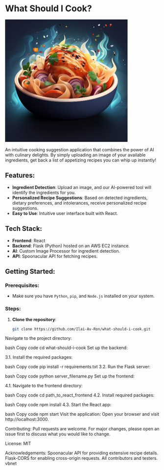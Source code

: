 # What Should I Cook?

![Project Logo](log.png) 

An intuitive cooking suggestion application that combines the power of AI with culinary delights. By simply uploading an image of your available ingredients, get back a list of appetizing recipes you can whip up instantly!

## Features:

- **Ingredient Detection**: Upload an image, and our AI-powered tool will identify the ingredients for you.
- **Personalized Recipe Suggestions**: Based on detected ingredients, dietary preferences, and intolerances, receive personalized recipe suggestions.
- **Easy to Use**: Intuitive user interface built with React.

## Tech Stack:

- **Frontend**: React
- **Backend**: Flask (Python) hosted on an AWS EC2 instance.
- **AI**: Custom Image Processor for ingredient detection.
- **API**: Spoonacular API for fetching recipes.

## Getting Started:

### Prerequisites:

- Make sure you have `Python`, `pip`, and `Node.js` installed on your system.

### Steps:

1. **Clone the repository**:
   ```bash
   git clone https://github.com/Ilai-Av-Ron/what-should-i-cook.git
Navigate to the project directory:

bash
Copy code
cd what-should-i-cook
Set up the backend:

3.1. Install the required packages:

bash
Copy code
pip install -r requirements.txt
3.2. Run the Flask server:

bash
Copy code
python server_filename.py
Set up the frontend:

4.1. Navigate to the frontend directory:

bash
Copy code
cd path_to_react_frontend
4.2. Install required packages:

bash
Copy code
npm install
4.3. Start the React app:

bash
Copy code
npm start
Visit the application:
Open your browser and visit http://localhost:3000.

Contributing:
Pull requests are welcome. For major changes, please open an issue first to discuss what you would like to change.

License:
MIT

Acknowledgements:
Spoonacular API for providing extensive recipe details.
Flask-CORS for enabling cross-origin requests.
All contributors and testers.
vbnet
